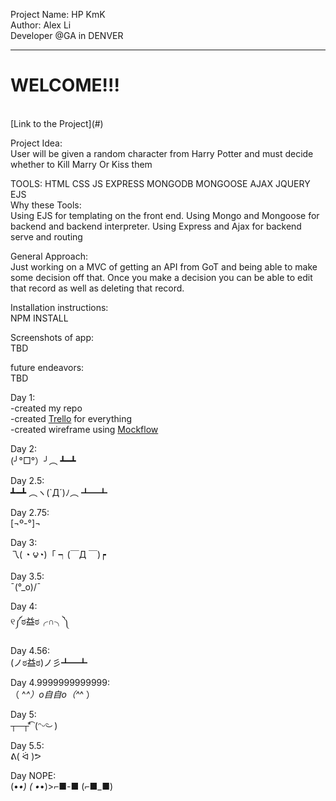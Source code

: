 Project Name: HP KmK<br/>
Author: Alex Li<br/>
Developer @GA in DENVER<br/>
<hr />
<h1>WELCOME!!!</h1><br/>
[Link to the Project](#)

Project Idea:<br/>
User will be given a random character from Harry Potter and must decide whether to Kill Marry Or Kiss them<br/>

TOOLS: HTML CSS JS EXPRESS MONGODB MONGOOSE AJAX JQUERY EJS<br/>
Why these Tools:<br/>
Using EJS for templating on the front end. Using Mongo and Mongoose for backend and backend interpreter. Using Express and Ajax for backend serve and routing <br/>

General Approach:<br/>
Just working on a MVC of getting an API from GoT and being able to make some decision off that. Once you make a decision you can be able to edit that record as well as deleting that record.<br/>

Installation instructions:<br/>
NPM INSTALL<br/>


Screenshots of app:<br/>
TBD<br/>

future endeavors:<br/>
TBD<br/>

Day 1:<br/>
-created my repo <br/>
-created [Trello](https://trello.com/b/rbAfTWhc/project-4) for everything<br/>
-created wireframe using [Mockflow](https://wireframepro.mockflow.com/view/D4330f6f7f3a02a5856bdded065648a99)<br/>

Day 2:<br/>
(╯°□°）╯︵ ┻━┻<br/>


Day 2.5:<br/>
┻━┻ ︵ヽ(`Д´)ﾉ︵﻿ ┻━┻<br/>

Day 2.75:<br/>
[¬º-°]¬<br/>

Day 3:<br/>
乁( ◔ ౪◔)「      ┑(￣Д ￣)┍<br/>

Day 3.5:<br/>
¯\(°_o)/¯<br/>

Day 4:<br/>
୧༼ಠ益ಠ╭∩╮༽<br/>


Day 4.56:<br/>
(ノಠ益ಠ)ノ彡┻━┻<br/>

Day 4.9999999999999:<br/>
（ ^_^）o自自o（^_^ ）<br/>

Day 5:<br/>
┬─┬⃰͡ (ᵔᵕᵔ͜ )<br/>


Day 5.5:<br/>
ᕕ( ᐛ )ᕗ<br/>

Day NOPE:<br/>
(•_•) ( •_•)>⌐■-■ (⌐■_■)<br/>
